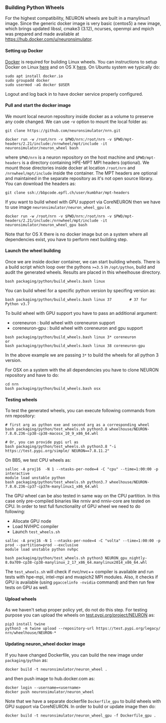 
### Building Python Wheels

For the highest compatibility, NEURON wheels are built in a manylinux1 image. Since the generic docker image is very basic (centos5) a new image, which brings updated libssl, cmake3 (3.12), ncurses, openmpi and mpich was prepared and made available at https://hub.docker.com/u/neuronsimulator.

#### Setting up Docker

[Docker](https://en.wikipedia.org/wiki/Docker_(software)) is required for building Linux wheels. You can instructions to
setup Docker on Linux [here](https://docs.docker.com/engine/install/ubuntu/) and on OS X
[here](https://docs.docker.com/docker-for-mac/install/). On Ubuntu system we typically do:

```
sudo apt install docker.io
sudo groupadd docker
sudo usermod -aG docker $USER
```

Logout and log back in to have docker service properly configured.

#### Pull and start the docker image

We mount local neuron repository inside docker as a volume to preserve any code changed. We can use -v option to mount the local folder as:

```
git clone https://github.com/neuronsimulator/nrn.git

docker run -w /root/nrn -v $PWD/nrn:/root/nrn -v $PWD/mpt-headers/2.21/include:/nrnwheel/mpt/include -it neuronsimulator/neuron_wheel bash
```

where `$PWD/nrn` is a neuron repository on the host machine and `$PWD/mpt-headers` is a directory containing HPE-MPT MPI headers (optional). We mount those directories inside docker at location `/root/nrn` and `/nrnwheel/mpt/include` inside the container. The MPT headers are optional and maintained in the separate repository as it's not open source library. You can download the headers as:

```
git clone ssh://bbpcode.epfl.ch/user/kumbhar/mpt-headers
```

If you want to build wheel with *GPU support* via CoreNEURON then we have to use image `neuronsimulator/neuron_wheel_gpu` i.e.

```
docker run -w /root/nrn -v $PWD/nrn:/root/nrn -v $PWD/mpt-headers/2.21/include:/nrnwheel/mpt/include -it neuronsimulator/neuron_wheel_gpu bash
```

Note that for OS X there is no docker image but on a system where all dependencies exist, you have to perform next building step.

#### Launch the wheel building
Once we are inside docker container, we can start building wheels. There is a build script which loop over the pythons `>=3.5` in `/opt/python`, build and audit the generated wheels. Results are placed in this wheelhouse directory.

```
bash packaging/python/build_wheels.bash linux
```

You can build wheel for a specific python version by specifing version as:

```
bash packaging/python/build_wheels.bash linux 37        # 37 for Python v3.7
```

To build wheel with GPU support you have to pass an additional argument:
* coreneuron : build wheel with coreneuron support
* coreneuron-gpu : build wheel with coreneuron and gpu support

```
bash packaging/python/build_wheels.bash linux 3* coreneuron
or
bash packaging/python/build_wheels.bash linux 38 coreneuron-gpu
```

In the above example we are passing `3*` to build the wheels for all python 3 version.

For OSX on a system with the all dependencies you have to clone NEURON repository and have to do:

```
cd nrn
bash packaging/python/build_wheels.bash osx
```

#### Testing wheels

To test the generated wheels, you can execute following commands from nrn repository:

```
# first arg as python exe and second arg as a corresponding wheel
bash packaging/python/test_wheels.sh python3.8 wheelhouse/NEURON-7.8.0.236-cp38-cp38-macosx_10_9_x86_64.whl

# Or, you can provide pypi url as
bash packaging/python/test_wheels.sh python3.8 "-i https://test.pypi.org/simple/ NEURON==7.8.11.2"
```

On BB5, we test CPU wheels as:

```
salloc -A proj16  -N 1 --ntasks-per-node=4 -C "cpu" --time=1:00:00 -p interactive
module load unstable python
bash packaging/python/test_wheels.sh python3.7 wheelhouse/NEURON-7.8.0.236-cp37-cp37m-manylinux1_x86_64.whl
```

The GPU wheel can be also tested in same way on the CPU partition. In this case only pre-compiled binaries
like nrniv and nrniv-core are tested on CPU. In order to test full functionality of GPU wheel we need to
do following:
* Allocate GPU node
* Load NVHPC compiler
* Launch `test_wheels.sh`

```
salloc -A proj16 -N 1 --ntasks-per-node=4 -C "volta" --time=1:00:00 -p prod --partition=prod --exclusive
module load unstable python nvhpc

bash packaging/python/test_wheels.sh python3 NEURON_gpu_nightly-8.0a709-cp38-cp38-manylinux_2_17_x86_64.manylinux2014_x86_64.whl
```

The `test_wheels.sh` will check if nvc/nvc++ compiler is available and run tests with hpe-mpi, intel-mpi and mvapich2 MPI modules.
Also, it checks if GPU is available (using `pgaccelinfo -nvidia` command) and then run few tests on GPU as well.


#### Upload wheels

As we haven't setup proper policy yet, do not do this step. For testing purpose you can upload the wheels on [test.pypi.org/project/NEURON](https://test.pypi.org/project/NEURON/) as:

```
pip3 install twine
python3 -m twine upload --repository-url https://test.pypi.org/legacy/ nrn/wheelhouse/NEURON-*
```

#### Updating neuron_wheel docker image

If you have changed Dockerfile, you can build the new image under `packaging/python` as:

```
docker build -t neuronsimulator/neuron_wheel .
```

and then push image to hub.docker.com as:

```
docker login --username=<username>
docker push neuronsimulator/neuron_wheel
```

Note that we have a separate dockerfile `Dockerfile_gpu` to build wheels with GPU support via CoreNEURON.
In order to build or update image then do:

```
docker build -t neuronsimulator/neuron_wheel_gpu -f Dockerfile_gpu .
```
